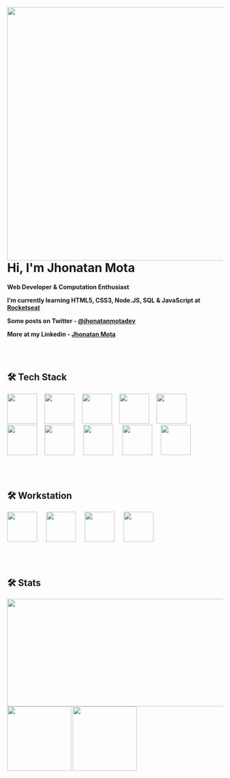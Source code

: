 <img align="right" height="590em" src="https://i.pinimg.com/originals/a7/85/4b/a7854b2e4d6f516476a8187c77e594a9.gif"/>

<h1>Hi, I'm Jhonatan Mota</h1>

<b> Web Developer & Computation Enthusiast  

<b> I’m currently learning HTML5, CSS3, Node.JS, SQL & JavaScript at [Rocketseat](https://github.com/Rocketseat) </b>
 
<b> Some posts on Twitter - [@jhonatanmotadev](https://twitter.com/jhonatanmotadev/with_replies) </b>
 
<b> More at my Linkedin - [Jhonatan Mota](https://www.linkedin.com/in/jhonatan-mota-2a61b5259/) </b>

  <br> <br>
 
<h2> 🛠 Tech Stack </h2>
 
<div>
 <img height="70px" widht="70px" src="https://cdn.jsdelivr.net/gh/devicons/devicon/icons/html5/html5-original.svg"/>&emsp;
 <img height="70px" widht="70px" src="https://cdn.jsdelivr.net/gh/devicons/devicon/icons/css3/css3-original.svg"/>&emsp;
 <img height="70px" widht="70px" src="https://cdn.jsdelivr.net/gh/devicons/devicon/icons/javascript/javascript-original.svg"/>&emsp;          
 <img height="70px" widht="70px" src="https://cdn.jsdelivr.net/gh/devicons/devicon/icons/typescript/typescript-original.svg"/>&emsp;     
 <img height="70px" widht="70px" src="https://cdn.jsdelivr.net/gh/devicons/devicon/icons/c/c-original.svg"/>&emsp;     
</div>
 
<div>
 <img height="70px" widht="70px" src="https://cdn.jsdelivr.net/gh/devicons/devicon/icons/bootstrap/bootstrap-original.svg"/>&emsp;
 <img height="70px" widht="70px" src="https://cdn.jsdelivr.net/gh/devicons/devicon/icons/tailwindcss/tailwindcss-original-wordmark.svg"/> &emsp;
 <img height="70px" widht="70px" src="https://cdn.jsdelivr.net/gh/devicons/devicon/icons/sass/sass-original.svg"/> &emsp;
 <img height="70px" widht="70px" src="https://cdn.jsdelivr.net/gh/devicons/devicon/icons/nodejs/nodejs-plain-wordmark.svg" /> &emsp;
 <img height="70px" widht="70px" src="https://cdn.jsdelivr.net/gh/devicons/devicon/icons/mysql/mysql-original-wordmark.svg"/> &emsp;
</div>   
 
  <br> <br>
 
<h2> 🛠 Workstation </h2>
 
 <img height="70px" widht="70px" src="https://cdn.jsdelivr.net/gh/devicons/devicon/icons/windows8/windows8-original.svg"/> &emsp;
 <img height="70px" widht="70px" src="https://cdn.jsdelivr.net/gh/devicons/devicon/icons/vscode/vscode-original-wordmark.svg"/> &emsp;
 <img height="70px" widht="70px" src="https://user-images.githubusercontent.com/119200828/228268417-90b08a97-f15f-40af-9bef-89c0e929ed02.png"/>  &emsp;
 <img height="70px" widht="70px" src="https://user-images.githubusercontent.com/119200828/228268395-db21159d-4506-4662-b25a-70c4ab74ae06.png"/>
 
  <br> <br>
 
<h2> 🛠 Stats </h2>
 
<img align="center" height="250px" width="570px" src="https://github-readme-activity-graph.cyclic.app/graph?username=JhonatanMotaDev&theme=react-dark"/>
 
<div>
 <img align="center" height="150px" widht="900px" src="https://github-readme-stats.vercel.app/api?username=JhonatanMotaDev&theme=transparent"/>
 <img align="center" height="150px" widht="900px" src="https://github-readme-stats.vercel.app/api/top-langs/?username=JhonatanMotaDev&theme=transparent"/> 
</div>

